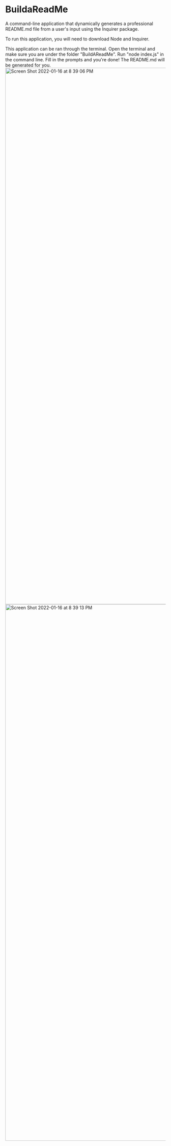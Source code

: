 # BuildaReadMe

A command-line application that dynamically generates a professional README.md file from a user's input using the Inquirer package.

To run this application, you will need to download Node and Inquirer.

This application can be ran through the terminal. Open the terminal and make sure you are under the folder "BuildAReadMe". Run "node index.js" in the command line. Fill in the prompts and you're done! The README.md will be generated for you.
<img width="1680" alt="Screen Shot 2022-01-16 at 8 39 06 PM" src="https://user-images.githubusercontent.com/87937862/149687917-5b1c9f45-34c1-4168-b5f5-f39a80de07df.png">
<img width="1680" alt="Screen Shot 2022-01-16 at 8 39 13 PM" src="https://user-images.githubusercontent.com/87937862/149687923-201dd9c0-c750-4950-bf62-8da135533a2e.png">
